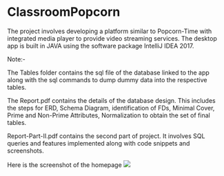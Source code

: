 # ClassroomPopcorn

The project involves developing a platform similar to Popcorn-Time with integrated media player to provide video streaming services. The desktop app is built in JAVA using the software package IntelliJ IDEA 2017. 

Note:-

The Tables folder contains the sql file of the database linked to the app along with the sql commands to dump dummy data into the respective tables.

The Report.pdf contains the details of the database design. This includes the steps for ERD, Schema Diagram, identification of FDs, Minimal Cover, Prime and Non-Prime Attributes, Normalization to obtain the set of final tables.

Report-Part-II.pdf contains the second part of project. It involves SQL queries and features implemented along with code snippets and screenshots.

Here is the screenshot of the homepage
<img src="https://github.com/kunal017/ClassroomPopcorn/blob/master/Screenshot.jpg" >
